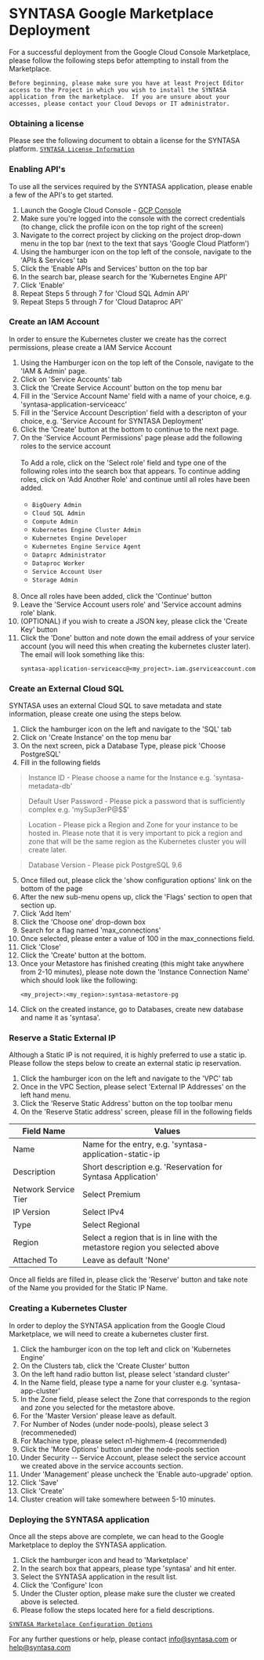 # SYNTASA Google Marketplace Deployment

For a successful deployment from the Google Cloud Console Marketplace, please follow the following steps befor attempting
to install from the Marketplace.

`Before beginning, please make sure you have at least Project Editor access to the Project in which you wish to install the SYNTASA application from the marketplace.  If you are unsure about your accesses, please contact your Cloud Devops or IT administrator.`

### Obtaining a license

Please see the following document to obtain a license for the SYNTASA platform.
[`SYNTASA License Information`](SYN_LICENSE_INFO.md)

### Enabling API's

To use all the services required by the SYNTASA application, please enable a few of the API's to get started.

1. Launch the Google Cloud Console - [GCP Console](https://console.cloud.google.com/)
2. Make sure you're logged into the console with the correct credentials (to change, click the profile icon on the top right of the screen)
3. Navigate to the correct project by clicking on the project drop-down menu in the top bar (next to the text that says 'Google Cloud Platform')
4. Using the hamburger icon on the top left of the console, navigate to the 'APIs & Services' tab
5. Click the 'Enable APIs and Services' button on the top bar
6. In the search bar, please search for the 'Kubernetes Engine API'
7. Click 'Enable'
8. Repeat Steps 5 through 7 for 'Cloud SQL Admin API'
9. Repeat Steps 5 through 7 for 'Cloud Dataproc API'

### Create an IAM Account

In order to ensure the Kubernetes cluster we create has the correct permissions, please create a IAM Service Account

1. Using the Hamburger icon on the top left of the Console, navigate to the 'IAM & Admin' page.
2. Click on 'Service Accounts' tab
3. Click the 'Create Service Account' button on the top menu bar
4. Fill in the 'Service Account Name' field with a name of your choice, e.g. 'syntasa-application-serviceacc'
5. Fill in the 'Service Account Description' field with a descripton of your choice, e.g. 'Service Account for SYNTASA Deployment'
6. Click the 'Create' button at the bottom to continue to the next page.
7. On the 'Service Account Permissions' page please add the following roles to the service account<br><br>
    To Add a role, click on the 'Select role' field and type one of the following roles into the search box that   appears. To continue adding roles, click on 'Add Another Role' and continue until all roles have been added.<br><br>
    * `BigQuery Admin`
    * `Cloud SQL Admin`
    * `Compute Admin`
    * `Kubernetes Engine Cluster Admin`
    * `Kubernetes Engine Developer`
    * `Kubernetes Engine Service Agent`
    * `Dataprc Administrator`
    * `Dataproc Worker`
    * `Service Account User`
    * `Storage Admin`<br><br>
8. Once all roles have been added, click the 'Continue' button
9. Leave the 'Service Account users role' and 'Service account admins role' blank.
10. (OPTIONAL) if you wish to create a JSON key, please click the 'Create Key' button
11. Click the 'Done' button and note down the email address of your service account (you will need this when creating the kubernetes cluster later).  The email will look something like this: 
    ```
    syntasa-application-serviceacc@<my_project>.iam.gserviceaccount.com
    ```

### Create an External Cloud SQL

SYNTASA uses an external Cloud SQL to save metadata and state information, please create one using the steps below.

1. Click the hamburger icon on the left and navigate to the 'SQL' tab
2. Click on 'Create Instance' on the top menu bar
3. On the next screen, pick a Database Type, please pick 'Choose PostgreSQL'
4. Fill in the following fields

> Instance ID - Please choose a name for the Instance e.g. 'syntasa-metadata-db'

> Default User Password - Please pick a password that is sufficiently complex e.g. 'mySup3erP@$$'

> Location - Please pick a Region and Zone for your instance to be hosted in.  Please note that it is very important to pick a region and zone that will be the same region as the Kubernetes cluster you will create later.

> Database Version - Please pick PostgreSQL 9.6

5. Once filled out, please click the 'show configuration options' link on the bottom of the page
6. After the new sub-menu opens up, click the 'Flags' section to open that section up.
7. Click 'Add Item'
8. Click the 'Choose one' drop-down box
9. Search for a flag named 'max_connections'
10. Once selected, please enter a value of 100 in the max_connections field.
11. Click 'Close'
12. Click the 'Create' button at the bottom.
13. Once your Metastore has finished creating (this might take anywhere from 2-10 minutes), please note down the 'Instance Connection Name' which should look like the following:
    ```
    <my_project>:<my_region>:syntasa-metastore-pg
    ```
14. Click on the created instance, go to Databases, create new database and name it as 'syntasa'.

### Reserve a Static External IP

Although a Static IP is not required, it is highly preferred to use a static ip.  Please follow the steps below to create an external static ip reservation.

1. Click the hamburger icon on the left and navigate to the 'VPC' tab
2. Once in the VPC Section, please select 'External IP Addresses' on the left hand menu.
3. Click the 'Reserve Static Address' button on the top toolbar menu
4. On the 'Reserve Static address' screen, please fill in the following fields

| Field Name           | Values                                                                       |
|----------------------|------------------------------------------------------------------------------|
| Name                 | Name for the entry, e.g. 'syntasa-application-static-ip                      |
| Description          | Short description e.g. 'Reservation for Syntasa Application'                 |
| Network Service Tier | Select Premium                                                               |
| IP Version           | Select IPv4                                                                  |
| Type                 | Select Regional                                                              |
| Region               | Select a region that is in line with the metastore region you selected above |
| Attached To          | Leave as default 'None'                                                      |

 Once all fields are filled in, please click the 'Reserve' button and take note of the Name you provided for the Static IP Name.

### Creating a Kubernetes Cluster

In order to deploy the SYNTASA application from the Google Cloud Marketplace, we will need to create a kubernetes cluster first.

1. Click the hamburger icon on the top left and click on 'Kubernetes Engine'
2. On the Clusters tab, click the 'Create Cluster' button
3. On the left hand radio button list, please select 'standard cluster'
4. In the Name field, please type a name for your cluster e.g. 'syntasa-app-cluster'
5. In the Zone field, please select the Zone that corresponds to the region and zone you selected for the metastore above.
6. For the 'Master Version' please leave as default.
7. For Number of Nodes (under node-pools), please select 3 (recommeneded)
8. For Machine type, please select n1-highmem-4 (recommended)
9. Click the 'More Options' button under the node-pools section
10. Under Security -- Service Account, please select the service account we created above in the service accounts section.
11. Under 'Management' please uncheck the 'Enable auto-upgrade' option.
12. Click 'Save'
13. Click 'Create'
14. Cluster creation will take somewhere between 5-10 minutes.


### Deploying the SYNTASA application

Once all the steps above are complete, we can head to the Google Marketplace to deploy the SYNTASA application.

1. Click the hamburger icon and head to 'Marketplace'
2. In the search box that appears, please type 'syntasa' and hit enter.
3. Select the SYNTASA application in the result list.
4. Click the 'Configure' Icon
5. Under the Cluster option, please make sure the cluster we created above is selected.
6. Please follow the steps located here for a field descriptions.

[`SYNTASA Marketplace Configuration Options`](MARKETPLACE_CONFIG_OPTIONS.md)

For any further questions or help, please contact info@syntasa.com or help@syntasa.com